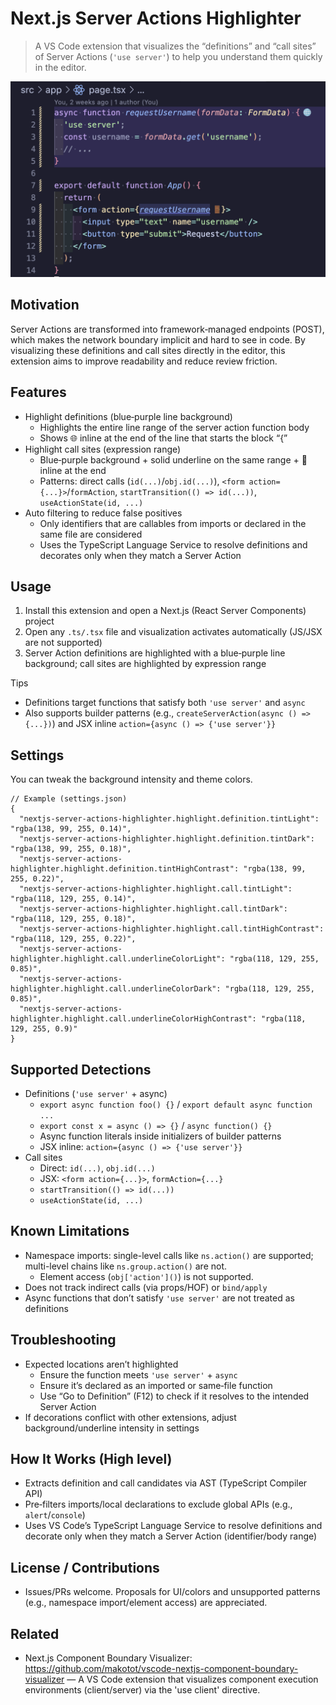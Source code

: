 # Next.js Server Actions Highlighter

> A VS Code extension that visualizes the “definitions” and “call sites” of Server Actions (`'use server'`) to help you understand them quickly in the editor.

<img src="./assets/screenshot.png" alt="Screenshot" width="600" />

## Motivation
Server Actions are transformed into framework‑managed endpoints (POST), which makes the network boundary implicit and hard to see in code. By visualizing these definitions and call sites directly in the editor, this extension aims to improve readability and reduce review friction.

## Features
- Highlight definitions (blue‑purple line background)
  - Highlights the entire line range of the server action function body
  - Shows 🌐 inline at the end of the line that starts the block “{”
- Highlight call sites (expression range)
  - Blue‑purple background + solid underline on the same range + 🚪 inline at the end
  - Patterns: direct calls (`id(...)`/`obj.id(...)`), `<form action={...}>`/`formAction`, `startTransition(() => id(...))`, `useActionState(id, ...)`
- Auto filtering to reduce false positives
  - Only identifiers that are callables from imports or declared in the same file are considered
  - Uses the TypeScript Language Service to resolve definitions and decorates only when they match a Server Action

## Usage
1. Install this extension and open a Next.js (React Server Components) project
2. Open any `.ts/.tsx` file and visualization activates automatically (JS/JSX are not supported)
3. Server Action definitions are highlighted with a blue‑purple line background; call sites are highlighted by expression range

Tips
- Definitions target functions that satisfy both `'use server'` and `async`
- Also supports builder patterns (e.g., `createServerAction(async () => {...})`) and JSX inline `action={async () => {'use server'}}`

## Settings
You can tweak the background intensity and theme colors.

```jsonc
// Example (settings.json)
{
  "nextjs-server-actions-highlighter.highlight.definition.tintLight": "rgba(138, 99, 255, 0.14)",
  "nextjs-server-actions-highlighter.highlight.definition.tintDark": "rgba(138, 99, 255, 0.18)",
  "nextjs-server-actions-highlighter.highlight.definition.tintHighContrast": "rgba(138, 99, 255, 0.22)",
  "nextjs-server-actions-highlighter.highlight.call.tintLight": "rgba(118, 129, 255, 0.14)",
  "nextjs-server-actions-highlighter.highlight.call.tintDark": "rgba(118, 129, 255, 0.18)",
  "nextjs-server-actions-highlighter.highlight.call.tintHighContrast": "rgba(118, 129, 255, 0.22)",
  "nextjs-server-actions-highlighter.highlight.call.underlineColorLight": "rgba(118, 129, 255, 0.85)",
  "nextjs-server-actions-highlighter.highlight.call.underlineColorDark": "rgba(118, 129, 255, 0.85)",
  "nextjs-server-actions-highlighter.highlight.call.underlineColorHighContrast": "rgba(118, 129, 255, 0.9)"
}
```

## Supported Detections
- Definitions (`'use server'` + async)
  - `export async function foo() {}` / `export default async function ...`
  - `export const x = async () => {}` / `async function() {}`
  - Async function literals inside initializers of builder patterns
  - JSX inline: `action={async () => {'use server'}}`
- Call sites
  - Direct: `id(...)`, `obj.id(...)`
  - JSX: `<form action={...}>`, `formAction={...}`
  - `startTransition(() => id(...))`
  - `useActionState(id, ...)`

## Known Limitations
- Namespace imports: single-level calls like `ns.action()` are supported; multi-level chains like `ns.group.action()` are not.
  - Element access (`obj['action']()`) is not supported.
- Does not track indirect calls (via props/HOF) or `bind/apply`
- Async functions that don’t satisfy `'use server'` are not treated as definitions

## Troubleshooting
- Expected locations aren’t highlighted
  - Ensure the function meets `'use server'` + `async`
  - Ensure it’s declared as an imported or same‑file function
  - Use “Go to Definition” (F12) to check if it resolves to the intended Server Action
- If decorations conflict with other extensions, adjust background/underline intensity in settings

## How It Works (High level)
- Extracts definition and call candidates via AST (TypeScript Compiler API)
- Pre‑filters imports/local declarations to exclude global APIs (e.g., `alert`/`console`)
- Uses VS Code’s TypeScript Language Service to resolve definitions and decorate only when they match a Server Action (identifier/body range)

## License / Contributions
- Issues/PRs welcome. Proposals for UI/colors and unsupported patterns (e.g., namespace import/element access) are appreciated.

## Related
- Next.js Component Boundary Visualizer: https://github.com/makotot/vscode-nextjs-component-boundary-visualizer — A VS Code extension that visualizes component execution environments (client/server) via the 'use client' directive.
